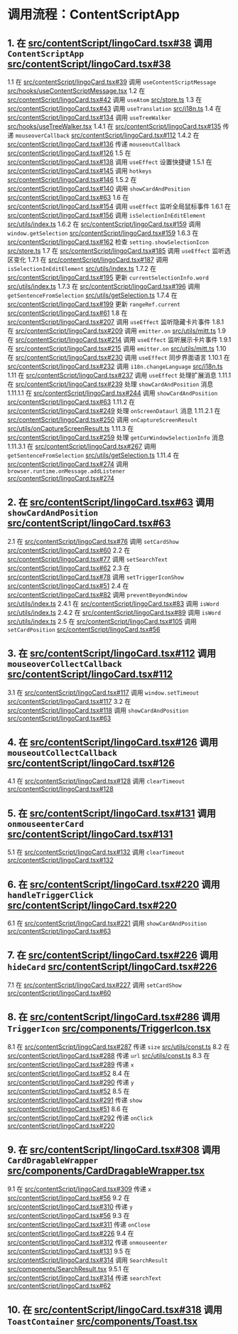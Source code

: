 # 调用流程：ContentScriptApp

## 1. 在 [src/contentScript/lingoCard.tsx#38](../../src/contentScript/lingoCard.tsx#L38) 调用 `ContentScriptApp` [src/contentScript/lingoCard.tsx#38](src/contentScript/lingoCard.tsx#L38)
   1.1 在 [src/contentScript/lingoCard.tsx#39](src/contentScript/lingoCard.tsx#L39) 调用 `useContentScriptMessage` [src/hooks/useContentScriptMessage.tsx](src/hooks/useContentScriptMessage.tsx)
   1.2 在 [src/contentScript/lingoCard.tsx#42](src/contentScript/lingoCard.tsx#L42) 调用 `useAtom` [src/store.ts](src/store.ts)
   1.3 在 [src/contentScript/lingoCard.tsx#43](src/contentScript/lingoCard.tsx#L43) 调用 `useTranslation` [src/i18n.ts](src/i18n.ts)
   1.4 在 [src/contentScript/lingoCard.tsx#134](src/contentScript/lingoCard.tsx#L134) 调用 `useTreeWalker` [src/hooks/useTreeWalker.tsx](src/hooks/useTreeWalker.tsx)
      1.4.1 在 [src/contentScript/lingoCard.tsx#135](src/contentScript/lingoCard.tsx#L135) 传递 `mouseoverCallback` [src/contentScript/lingoCard.tsx#112](src/contentScript/lingoCard.tsx#L112)
      1.4.2 在 [src/contentScript/lingoCard.tsx#136](src/contentScript/lingoCard.tsx#L136) 传递 `mouseoutCallback` [src/contentScript/lingoCard.tsx#126](src/contentScript/lingoCard.tsx#L126)
   1.5 在 [src/contentScript/lingoCard.tsx#138](src/contentScript/lingoCard.tsx#L138) 调用 `useEffect` 设置快捷键
      1.5.1 在 [src/contentScript/lingoCard.tsx#145](src/contentScript/lingoCard.tsx#L145) 调用 `hotkeys` [src/contentScript/lingoCard.tsx#146](src/contentScript/lingoCard.tsx#L146)
      1.5.2 在 [src/contentScript/lingoCard.tsx#140](src/contentScript/lingoCard.tsx#L140) 调用 `showCardAndPosition` [src/contentScript/lingoCard.tsx#63](src/contentScript/lingoCard.tsx#L63)
   1.6 在 [src/contentScript/lingoCard.tsx#154](src/contentScript/lingoCard.tsx#L154) 调用 `useEffect` 监听全局鼠标事件
      1.6.1 在 [src/contentScript/lingoCard.tsx#156](src/contentScript/lingoCard.tsx#L156) 调用 `isSelectionInEditElement` [src/utils/index.ts](src/utils/index.ts)
      1.6.2 在 [src/contentScript/lingoCard.tsx#159](src/contentScript/lingoCard.tsx#L159) 调用 `window.getSelection` [src/contentScript/lingoCard.tsx#159](src/contentScript/lingoCard.tsx#L159)
      1.6.3 在 [src/contentScript/lingoCard.tsx#162](src/contentScript/lingoCard.tsx#L162) 检查 `setting.showSelectionIcon` [src/store.ts](src/store.ts)
   1.7 在 [src/contentScript/lingoCard.tsx#185](src/contentScript/lingoCard.tsx#L185) 调用 `useEffect` 监听选区变化
      1.7.1 在 [src/contentScript/lingoCard.tsx#187](src/contentScript/lingoCard.tsx#L187) 调用 `isSelectionInEditElement` [src/utils/index.ts](src/utils/index.ts)
      1.7.2 在 [src/contentScript/lingoCard.tsx#195](src/contentScript/lingoCard.tsx#L195) 更新 `currentSelectionInfo.word` [src/utils/index.ts](src/utils/index.ts)
      1.7.3 在 [src/contentScript/lingoCard.tsx#196](src/contentScript/lingoCard.tsx#L196) 调用 `getSentenceFromSelection` [src/utils/getSelection.ts](src/utils/getSelection.ts)
      1.7.4 在 [src/contentScript/lingoCard.tsx#199](src/contentScript/lingoCard.tsx#L199) 更新 `rangeRef.current` [src/contentScript/lingoCard.tsx#61](src/contentScript/lingoCard.tsx#L61)
   1.8 在 [src/contentScript/lingoCard.tsx#207](src/contentScript/lingoCard.tsx#L207) 调用 `useEffect` 监听隐藏卡片事件
      1.8.1 在 [src/contentScript/lingoCard.tsx#209](src/contentScript/lingoCard.tsx#L209) 调用 `emitter.on` [src/utils/mitt.ts](src/utils/mitt.ts)
   1.9 在 [src/contentScript/lingoCard.tsx#214](src/contentScript/lingoCard.tsx#L214) 调用 `useEffect` 监听展示卡片事件
      1.9.1 在 [src/contentScript/lingoCard.tsx#215](src/contentScript/lingoCard.tsx#L215) 调用 `emitter.on` [src/utils/mitt.ts](src/utils/mitt.ts)
   1.10 在 [src/contentScript/lingoCard.tsx#230](src/contentScript/lingoCard.tsx#L230) 调用 `useEffect` 同步界面语言
      1.10.1 在 [src/contentScript/lingoCard.tsx#232](src/contentScript/lingoCard.tsx#L232) 调用 `i18n.changeLanguage` [src/i18n.ts](src/i18n.ts)
   1.11 在 [src/contentScript/lingoCard.tsx#237](src/contentScript/lingoCard.tsx#L237) 调用 `useEffect` 处理扩展消息
      1.11.1 在 [src/contentScript/lingoCard.tsx#239](src/contentScript/lingoCard.tsx#L239) 处理 `showCardAndPosition` 消息
         1.11.1.1 在 [src/contentScript/lingoCard.tsx#244](src/contentScript/lingoCard.tsx#L244) 调用 `showCardAndPosition` [src/contentScript/lingoCard.tsx#63](src/contentScript/lingoCard.tsx#L63)
      1.11.2 在 [src/contentScript/lingoCard.tsx#249](src/contentScript/lingoCard.tsx#L249) 处理 `onScreenDataurl` 消息
         1.11.2.1 在 [src/contentScript/lingoCard.tsx#250](src/contentScript/lingoCard.tsx#L250) 调用 `onCaptureScreenResult` [src/utils/onCaptureScreenResult.ts](src/utils/onCaptureScreenResult.ts)
      1.11.3 在 [src/contentScript/lingoCard.tsx#259](src/contentScript/lingoCard.tsx#L259) 处理 `getCurWindowSelectionInfo` 消息
         1.11.3.1 在 [src/contentScript/lingoCard.tsx#267](src/contentScript/lingoCard.tsx#L267) 调用 `getSentenceFromSelection` [src/utils/getSelection.ts](src/utils/getSelection.ts)
      1.11.4 在 [src/contentScript/lingoCard.tsx#274](src/contentScript/lingoCard.tsx#L274) 调用 `browser.runtime.onMessage.addListener` [src/contentScript/lingoCard.tsx#274](src/contentScript/lingoCard.tsx#L274)

## 2. 在 [src/contentScript/lingoCard.tsx#63](src/contentScript/lingoCard.tsx#L63) 调用 `showCardAndPosition` [src/contentScript/lingoCard.tsx#63](src/contentScript/lingoCard.tsx#L63)
   2.1 在 [src/contentScript/lingoCard.tsx#76](src/contentScript/lingoCard.tsx#L76) 调用 `setCardShow` [src/contentScript/lingoCard.tsx#60](src/contentScript/lingoCard.tsx#L60)
   2.2 在 [src/contentScript/lingoCard.tsx#77](src/contentScript/lingoCard.tsx#L77) 调用 `setSearchText` [src/contentScript/lingoCard.tsx#62](src/contentScript/lingoCard.tsx#L62)
   2.3 在 [src/contentScript/lingoCard.tsx#78](src/contentScript/lingoCard.tsx#L78) 调用 `setTriggerIconShow` [src/contentScript/lingoCard.tsx#51](src/contentScript/lingoCard.tsx#L51)
   2.4 在 [src/contentScript/lingoCard.tsx#82](src/contentScript/lingoCard.tsx#L82) 调用 `preventBeyondWindow` [src/utils/index.ts](src/utils/index.ts)
      2.4.1 在 [src/contentScript/lingoCard.tsx#83](src/contentScript/lingoCard.tsx#L83) 调用 `isWord` [src/utils/index.ts](src/utils/index.ts)
      2.4.2 在 [src/contentScript/lingoCard.tsx#89](src/contentScript/lingoCard.tsx#L89) 调用 `isWord` [src/utils/index.ts](src/utils/index.ts)
   2.5 在 [src/contentScript/lingoCard.tsx#105](src/contentScript/lingoCard.tsx#L105) 调用 `setCardPosition` [src/contentScript/lingoCard.tsx#56](src/contentScript/lingoCard.tsx#L56)

## 3. 在 [src/contentScript/lingoCard.tsx#112](src/contentScript/lingoCard.tsx#L112) 调用 `mouseoverCollectCallback` [src/contentScript/lingoCard.tsx#112](src/contentScript/lingoCard.tsx#L112)
   3.1 在 [src/contentScript/lingoCard.tsx#117](src/contentScript/lingoCard.tsx#L117) 调用 `window.setTimeout` [src/contentScript/lingoCard.tsx#117](src/contentScript/lingoCard.tsx#L117)
   3.2 在 [src/contentScript/lingoCard.tsx#118](src/contentScript/lingoCard.tsx#L118) 调用 `showCardAndPosition` [src/contentScript/lingoCard.tsx#63](src/contentScript/lingoCard.tsx#L63)

## 4. 在 [src/contentScript/lingoCard.tsx#126](src/contentScript/lingoCard.tsx#L126) 调用 `mouseoutCollectCallback` [src/contentScript/lingoCard.tsx#126](src/contentScript/lingoCard.tsx#L126)
   4.1 在 [src/contentScript/lingoCard.tsx#128](src/contentScript/lingoCard.tsx#L128) 调用 `clearTimeout` [src/contentScript/lingoCard.tsx#128](src/contentScript/lingoCard.tsx#L128)

## 5. 在 [src/contentScript/lingoCard.tsx#131](src/contentScript/lingoCard.tsx#L131) 调用 `onmouseenterCard` [src/contentScript/lingoCard.tsx#131](src/contentScript/lingoCard.tsx#L131)
   5.1 在 [src/contentScript/lingoCard.tsx#132](src/contentScript/lingoCard.tsx#L132) 调用 `clearTimeout` [src/contentScript/lingoCard.tsx#132](src/contentScript/lingoCard.tsx#L132)

## 6. 在 [src/contentScript/lingoCard.tsx#220](src/contentScript/lingoCard.tsx#L220) 调用 `handleTriggerClick` [src/contentScript/lingoCard.tsx#220](src/contentScript/lingoCard.tsx#L220)
   6.1 在 [src/contentScript/lingoCard.tsx#221](src/contentScript/lingoCard.tsx#L221) 调用 `showCardAndPosition` [src/contentScript/lingoCard.tsx#63](src/contentScript/lingoCard.tsx#L63)

## 7. 在 [src/contentScript/lingoCard.tsx#226](src/contentScript/lingoCard.tsx#L226) 调用 `hideCard` [src/contentScript/lingoCard.tsx#226](src/contentScript/lingoCard.tsx#L226)
   7.1 在 [src/contentScript/lingoCard.tsx#227](src/contentScript/lingoCard.tsx#L227) 调用 `setCardShow` [src/contentScript/lingoCard.tsx#60](src/contentScript/lingoCard.tsx#L60)

## 8. 在 [src/contentScript/lingoCard.tsx#286](src/contentScript/lingoCard.tsx#L286) 调用 `TriggerIcon` [src/components/TriggerIcon.tsx](src/components/TriggerIcon.tsx)
   8.1 在 [src/contentScript/lingoCard.tsx#287](src/contentScript/lingoCard.tsx#L287) 传递 `size` [src/utils/const.ts](src/utils/const.ts)
   8.2 在 [src/contentScript/lingoCard.tsx#288](src/contentScript/lingoCard.tsx#L288) 传递 `url` [src/utils/const.ts](src/utils/const.ts)
   8.3 在 [src/contentScript/lingoCard.tsx#289](src/contentScript/lingoCard.tsx#L289) 传递 `x` [src/contentScript/lingoCard.tsx#52](src/contentScript/lingoCard.tsx#L52)
   8.4 在 [src/contentScript/lingoCard.tsx#290](src/contentScript/lingoCard.tsx#L290) 传递 `y` [src/contentScript/lingoCard.tsx#52](src/contentScript/lingoCard.tsx#L52)
   8.5 在 [src/contentScript/lingoCard.tsx#291](src/contentScript/lingoCard.tsx#L291) 传递 `show` [src/contentScript/lingoCard.tsx#51](src/contentScript/lingoCard.tsx#L51)
   8.6 在 [src/contentScript/lingoCard.tsx#292](src/contentScript/lingoCard.tsx#L292) 传递 `onClick` [src/contentScript/lingoCard.tsx#220](src/contentScript/lingoCard.tsx#L220)

## 9. 在 [src/contentScript/lingoCard.tsx#308](src/contentScript/lingoCard.tsx#L308) 调用 `CardDragableWrapper` [src/components/CardDragableWrapper.tsx](src/components/CardDragableWrapper.tsx)
   9.1 在 [src/contentScript/lingoCard.tsx#309](src/contentScript/lingoCard.tsx#L309) 传递 `x` [src/contentScript/lingoCard.tsx#56](src/contentScript/lingoCard.tsx#L56)
   9.2 在 [src/contentScript/lingoCard.tsx#310](src/contentScript/lingoCard.tsx#L310) 传递 `y` [src/contentScript/lingoCard.tsx#56](src/contentScript/lingoCard.tsx#L56)
   9.3 在 [src/contentScript/lingoCard.tsx#311](src/contentScript/lingoCard.tsx#L311) 传递 `onClose` [src/contentScript/lingoCard.tsx#226](src/contentScript/lingoCard.tsx#L226)
   9.4 在 [src/contentScript/lingoCard.tsx#312](src/contentScript/lingoCard.tsx#L312) 传递 `onmouseenter` [src/contentScript/lingoCard.tsx#131](src/contentScript/lingoCard.tsx#L131)
   9.5 在 [src/contentScript/lingoCard.tsx#314](src/contentScript/lingoCard.tsx#L314) 调用 `SearchResult` [src/components/SearchResult.tsx](src/components/SearchResult.tsx)
      9.5.1 在 [src/contentScript/lingoCard.tsx#314](src/contentScript/lingoCard.tsx#L314) 传递 `searchText` [src/contentScript/lingoCard.tsx#62](src/contentScript/lingoCard.tsx#L62)

## 10. 在 [src/contentScript/lingoCard.tsx#318](src/contentScript/lingoCard.tsx#L318) 调用 `ToastContainer` [src/components/Toast.tsx](src/components/Toast.tsx)